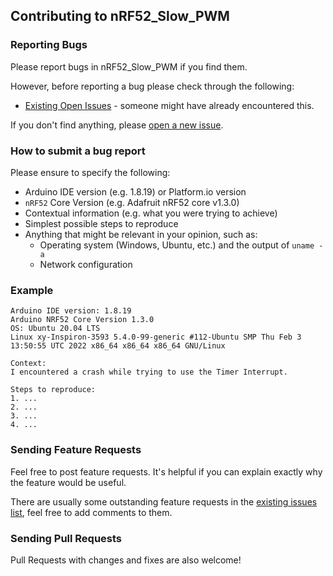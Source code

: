 ## Contributing to nRF52_Slow_PWM

### Reporting Bugs

Please report bugs in nRF52_Slow_PWM if you find them.

However, before reporting a bug please check through the following:

* [Existing Open Issues](https://github.com/khoih-prog/nRF52_Slow_PWM/issues) - someone might have already encountered this.

If you don't find anything, please [open a new issue](https://github.com/khoih-prog/nRF52_Slow_PWM/issues/new).

### How to submit a bug report

Please ensure to specify the following:

* Arduino IDE version (e.g. 1.8.19) or Platform.io version
* `nRF52` Core Version (e.g. Adafruit nRF52 core v1.3.0)
* Contextual information (e.g. what you were trying to achieve)
* Simplest possible steps to reproduce
* Anything that might be relevant in your opinion, such as:
  * Operating system (Windows, Ubuntu, etc.) and the output of `uname -a`
  * Network configuration


### Example

```
Arduino IDE version: 1.8.19
Arduino NRF52 Core Version 1.3.0
OS: Ubuntu 20.04 LTS
Linux xy-Inspiron-3593 5.4.0-99-generic #112-Ubuntu SMP Thu Feb 3 13:50:55 UTC 2022 x86_64 x86_64 x86_64 GNU/Linux

Context:
I encountered a crash while trying to use the Timer Interrupt.

Steps to reproduce:
1. ...
2. ...
3. ...
4. ...
```
### Sending Feature Requests

Feel free to post feature requests. It's helpful if you can explain exactly why the feature would be useful.

There are usually some outstanding feature requests in the [existing issues list](https://github.com/khoih-prog/nRF52_Slow_PWM/issues?q=is%3Aopen+is%3Aissue+label%3Aenhancement), feel free to add comments to them.

### Sending Pull Requests

Pull Requests with changes and fixes are also welcome!
